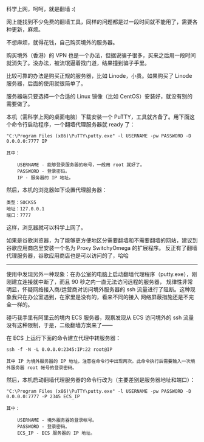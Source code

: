 科学上网，呵呵，就是翻墙 :(

网上能找到不少免费的翻墙工具，同样的问题都是过一段时间就不能用了，需要各种更新，麻烦。

不想麻烦，就得花钱，自己购买境外的服务器。

购买境外（香港）的 VPN 也是一个办法，但据说骗子很多，买来之后用一段时间就消失了。没办法，被流氓逼着找门道，结果撞到骗子手里。

比较可靠的办法是购买正规的服务器，比如 Linode，小贵。如果购买了 Linode 服务器，后面的使用就很简单了。

服务器端只要选择一个合适的 Linux 镜像（比如 CentOS）安装好，就没有别的需要做了。

本机（需科学上网的桌面电脑）下载安装一个 PuTTY，工具就齐备了。用下面这个命令行启动程序，一个翻墙代理服务器就 ready 了：

	"C:\Program Files (x86)\PuTTY\putty.exe" -l USERNAME -pw PASSWORD -D 0.0.0.0:7777 IP

	其中：

		USERNAME - 能够登录服务器的帐号，一般用 root 就好了。
		PASSWORD - 登录密码。
		IP - 服务器的 IP 地址。

然后，本机的浏览器如下设置代理服务器：

	类型：SOCKS5
	地址：127.0.0.1
	端口：7777

这样，浏览器就可以科学上网了。

如果是谷歌浏览器，为了能够更方便地区分需要翻墙和不需要翻墙的网站，建议到谷歌应用商店里安装一个名为 Proxy SwitchyOmega 的扩展程序。
反正有了翻墙代理服务器，谷歌应用商店也是可以访问的了，哈哈

----

使用中发现另外一种现象：在办公室的电脑上启动翻墙代理程序（putty.exe），刚刚建立连接就中断了，而且 90 秒之内一直无法访问远程的服务器，
规律性非常明显，怀疑网络接入商/运营商对访问境外服务器的 ssh 流量进行了阻断。这种现象我只在办公室遇到，在家里是没有的，看来不同的接入
网络屏蔽措施还是不完全一样的。

碰巧我手里有阿里云的境内 ECS 服务器，观察发现从 ECS 访问境外的 ssh 流量没有这种限制，于是，二级翻墙方案来了——

在 ECS 上运行下面的命令建立代理中转服务器：

	ssh -f -N -L 0.0.0.0:2345:IP:22 root@IP

	其中 IP 为境外服务器的 IP 地址，注意在命令行中出现两次。此命令执行后需要输入一次境外服务器 root 帐号的登录密码。

然后，本机启动翻墙代理服务器的命令行改为（主要差别是服务器地址和端口）：

	"C:\Program Files (x86)\PuTTY\putty.exe" -l USERNAME -pw PASSWORD -D 0.0.0.0:7777 -P 2345 ECS_IP

	其中：

		USERNAME - 境外服务器的登录帐号。
		PASSWORD - 登录密码。
		ECS_IP - ECS 服务器的 IP 地址。
